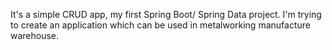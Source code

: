 It's a simple CRUD app, my first Spring Boot/ Spring Data project. I'm trying to create an application which can be used in metalworking manufacture warehouse.
